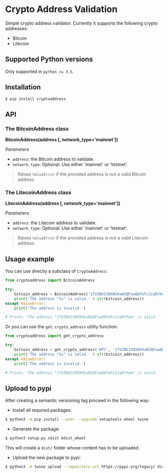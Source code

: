 # Crypto Address Validation

Simple crypto address validator. Currently it supports the following crypto addresses:

* Bitcoin
* Litecoin


## Supported Python versions

Only supported in `python >= 3.5`.


## Installation

```bash
$ pip install cryptoaddress
```


## API

### The BitcoinAddress class

**BitcoinAddress(address [, network_type='mainnet'])**

_Parameters_

* `address`: the Bitcoin address to validate.
* `network_type`: Optional. Use either 'mainnet' or 'testnet'.

> Raises `ValueError` if the provided address is not a valid Bitcoin address

### The LitecoinAddress class

**LitecoinAddress(address [, network_type='mainnet'])**

_Parameters_

* `address`: the Litecoin address to validate.
* `network_type`: Optional. Use either 'mainnet' or 'testnet'.

> Raises `ValueError` if the provided address is not a valid Litecoin address


## Usage example

You can use directly a subclass of `CryptoAddress`:

```python
from cryptoaddress import BitcoinAddress

try:
    bitcoin_address = BitcoinAddress('17VZNX1SN5NtKa8UQFxwQbFeFc3iqRYhem', network_type='mainnet')
    print('The address "%s" is valid.' % str(bitcoin_address))
except ValueError:
    print('The address is invalid.')

# Prints 'The address "17VZNX1SN5NtKa8UQFxwQbFeFc3iqRYhem" is valid.'
```

Or you can use the `get_crypto_address` utility function:

```python
from cryptoaddress import get_crypto_address

try:
    bitcoin_address = get_crypto_address('BTC', '17VZNX1SN5NtKa8UQFxwQbFeFc3iqRYhem', network_type='mainnet')
    print('The address "%s" is valid.' % str(bitcoin_address))
except ValueError:
    print('The address is invalid.')

# Prints 'The address "17VZNX1SN5NtKa8UQFxwQbFeFc3iqRYhem" is valid.'
```


## Upload to pypi

After creating a semantic versioning tag proceed in the following way:

* Install all required packages:

```bash
$ python3 -m pip install --user --upgrade setuptools wheel twine
```

* Generate the package:

```bash
$ python3 setup.py sdist bdist_wheel
```

This will create a `dist/` folder whose content has to be uploaded.


* Upload the new package to pypi:

```bash
$ python3 -m twine upload --repository-url https://pypi.org/legacy/ dist/*
````
